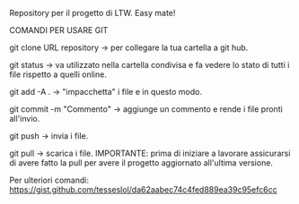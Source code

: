 Repository per il progetto di LTW. Easy mate!

COMANDI PER USARE GIT

git clone URL repository -> per collegare la tua cartella a git hub. 

git status -> va utilizzato nella cartella condivisa e fa vedere lo stato di tutti i file rispetto a quelli online.

git add -A .  -> "impacchetta" i file e in questo modo.

git commit -m "Commento" -> aggiunge un commento e rende i file pronti all'invio.

git push  -> invia i file.

git pull -> scarica i file. IMPORTANTE: prima di iniziare a lavorare assicurarsi di avere fatto la pull per avere il progetto aggiornato all'ultima versione.

Per ulteriori comandi: https://gist.github.com/tesseslol/da62aabec74c4fed889ea39c95efc6cc
